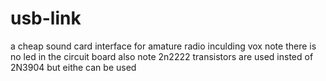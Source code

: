 # usb-link
a cheap sound card interface for amature radio inculding vox 
note there is no led in the circuit board
also note 2n2222 transistors are used insted of 2N3904 but eithe can be used
